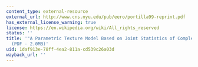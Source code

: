 ```yaml
---
content_type: external-resource
external_url: http://www.cns.nyu.edu/pub/eero/portilla99-reprint.pdf
has_external_license_warning: true
license: https://en.wikipedia.org/wiki/All_rights_reserved
status: ''
title: '"A Parametric Texture Model Based on Joint Statistics of Complex Wavelet Coefficients."
  (PDF - 2.0MB)'
uid: 1daf913e-78ff-4ea2-811a-cd539c26a03d
wayback_url: ''
---
```

